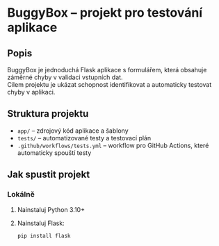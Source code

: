 # BuggyBox – projekt pro testování aplikace

## Popis

BuggyBox je jednoduchá Flask aplikace s formulářem, která obsahuje záměrné chyby v validaci vstupních dat.  
Cílem projektu je ukázat schopnost identifikovat a automaticky testovat chyby v aplikaci.

## Struktura projektu

- `app/` – zdrojový kód aplikace a šablony
- `tests/` – automatizované testy a testovací plán
- `.github/workflows/tests.yml` – workflow pro GitHub Actions, které automaticky spouští testy

## Jak spustit projekt

### Lokálně

1. Nainstaluj Python 3.10+  
2. Nainstaluj Flask:

   ```bash
   pip install flask
